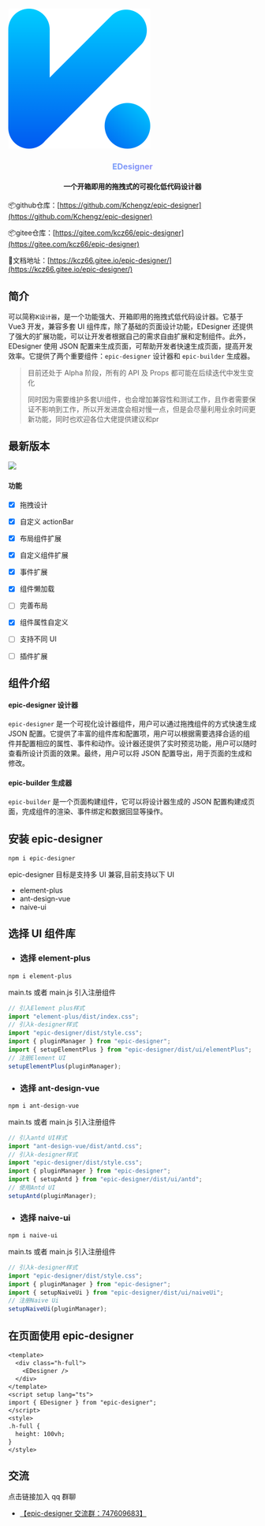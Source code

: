![](.\docs\public\logo.png)
<h3 align="center" style="background-image:-webkit-linear-gradient(left,#44c0fa,#c26cf6);-webkit-background-clip:text;-webkit-text-fill-color:transparent;">EDesigner</h3>


<h4 align="center">一个开箱即用的拖拽式的可视化低代码设计器</h4>



📦github仓库：[https://github.com/Kchengz/epic-designer](https://github.com/Kchengz/epic-designer)

📦gitee仓库：[https://gitee.com/kcz66/epic-designer](https://gitee.com/kcz66/epic-designer)

💎文档地址：[https://kcz66.gitee.io/epic-designer/](https://kcz66.gitee.io/epic-designer/)

## 简介

可以简称`K设计器`，是一个功能强大、开箱即用的拖拽式低代码设计器。它基于 Vue3 开发，兼容多套 UI 组件库，除了基础的页面设计功能，EDesigner 还提供了强大的扩展功能，可以让开发者根据自己的需求自由扩展和定制组件。此外，EDesigner 使用 JSON 配置来生成页面，可帮助开发者快速生成页面，提高开发效率。它提供了两个重要组件：`epic-designer` 设计器和 `epic-builder` 生成器。

> 目前还处于 Alpha 阶段，所有的 API 及 Props 都可能在后续迭代中发生变化
>
> 同时因为需要维护多套UI组件，也会增加兼容性和测试工作，且作者需要保证不影响到工作，所以开发进度会相对慢一点，但是会尽量利用业余时间更新功能，同时也欢迎各位大佬提供建议和pr

## 最新版本

[![](https://img.shields.io/npm/v/epic-designer.svg?style=flat-square)](https://www.npmjs.com/package/epic-designer)

#### 功能

- [x] 拖拽设计
- [x] 自定义 actionBar
- [x] 布局组件扩展
- [x] 自定义组件扩展
- [x] 事件扩展
- [x] 组件懒加载
- [ ] 完善布局
- [x] 组件属性自定义
- [ ] 支持不同 UI
- [ ] 插件扩展



## 组件介绍

#### epic-designer 设计器

`epic-designer` 是一个可视化设计器组件，用户可以通过拖拽组件的方式快速生成 JSON 配置。它提供了丰富的组件库和配置项，用户可以根据需要选择合适的组件并配置相应的属性、事件和动作。设计器还提供了实时预览功能，用户可以随时查看所设计页面的效果。最终，用户可以将 JSON 配置导出，用于页面的生成和修改。

#### epic-builder 生成器

`epic-builder` 是一个页面构建组件，它可以将设计器生成的 JSON 配置构建成页面，完成组件的渲染、事件绑定和数据回显等操作。

## 安装 epic-designer

```bash
npm i epic-designer
```

epic-designer 目标是支持多 UI 兼容,目前支持以下 UI

- element-plus
- ant-design-vue
- naive-ui

## 选择 UI 组件库

- ### 选择 element-plus

```bash
npm i element-plus
```

main.ts 或者 main.js 引入注册组件

```javascript
// 引入Element plus样式
import "element-plus/dist/index.css";
// 引入k-designer样式
import "epic-designer/dist/style.css";
import { pluginManager } from "epic-designer";
import { setupElementPlus } from "epic-designer/dist/ui/elementPlus";
// 注册Element UI
setupElementPlus(pluginManager);
```

- ### 选择 ant-design-vue

```bash
npm i ant-design-vue
```

main.ts 或者 main.js 引入注册组件

```javascript
// 引入antd UI样式
import "ant-design-vue/dist/antd.css";
// 引入k-designer样式
import "epic-designer/dist/style.css";
import { pluginManager } from "epic-designer";
import { setupAntd } from "epic-designer/dist/ui/antd";
// 使用Antd UI
setupAntd(pluginManager);
```
- ### 选择 naive-ui

```bash
npm i naive-ui
```

main.ts 或者 main.js 引入注册组件

```javascript
// 引入k-designer样式
import "epic-designer/dist/style.css";
import { pluginManager } from "epic-designer";
import { setupNaiveUi } from "epic-designer/dist/ui/naiveUi";
// 注册Naive Ui
setupNaiveUi(pluginManager);
```
## 在页面使用 epic-designer

```vue
<template>
  <div class="h-full">
    <EDesigner />
  </div>
</template>
<script setup lang="ts">
import { EDesigner } from "epic-designer";
</script>
<style>
.h-full {
  height: 100vh;
}
</style>
```

## 交流

点击链接加入 qq 群聊

- [【epic-designer 交流群：747609683】](https://jq.qq.com/?_wv=1027&k=CtrM9ce2)
